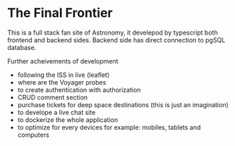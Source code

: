 # The Final Frontier
This is a full stack fan site of Astronomy, it develepod by typescript both frontend and backend sides.
Backend side has direct connection to pgSQL database.

Further acheivements of development
  - following the ISS in live (leaflet)
  - where are the Voyager probes 
  - to create authentication with authorization
  - CRUD comment section
  - purchase tickets for deep space destinations (this is just an imagination)
  - to develope a live chat site 
  - to dockerize the whole application
  - to optimize for every devices for example: mobiles, tablets and computers
    
